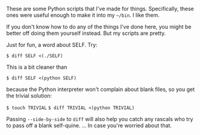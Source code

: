These are some Python scripts that I've made for things. Specifically, these ones were useful enough to make it into my `~/bin`. I like them.

If you don't know how to do any of the things I've done here, you might be better off doing them yourself instead. But my scripts are pretty.

Just for fun, a word about SELF. Try:

`$ diff SELF <(./SELF)`

This is a bit cleaner than

`$ diff SELF <(python SELF)`

because the Python interpreter won't complain about blank files, so you get the trivial solution:

`$ touch TRIVIAL`
`$ diff TRIVIAL <(python TRIVIAL)`

Passing `--side-by-side` to `diff` will also help you catch any rascals who try to pass off a blank self-quine.
... In case you're worried about that.
